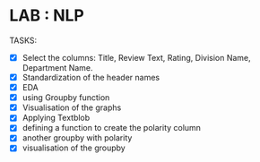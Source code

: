 
# LAB : NLP


TASKS:

- [X] Select the columns: Title, Review Text, Rating, Division Name, Department Name.
- [X] Standardization of the header names
- [X] EDA
- [X] using Groupby function
- [X] Visualisation of the graphs
- [X] Applying Textblob
- [X] defining a function to create the polarity column
- [X] another groupby with polarity
- [X] visualisation of the groupby

